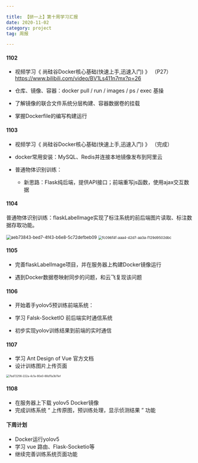 ```yaml
---

title: 【研一上】第十周学习汇报
date: 2020-11-02
category: project
tag: 周报

---
```


#### 1102

* 视频学习《 尚硅谷Docker核心基础(快速上手,迅速入门) 》 （P27）https://www.bilibili.com/video/BV1Ls411n7mx?p=26

* 仓库、镜像、容器：docker pull / run / images / ps / exec 基操

* 了解镜像的联合文件系统分层构建、容器数据卷的挂载
  
* 掌握Dockerfile的编写构建运行


#### 1103

* 视频学习《 尚硅谷Docker核心基础(快速上手,迅速入门) 》 （完成）
* docker常用安装：MySQL、Redis并连接本地镜像发布到阿里云

* 普通物体识别训练：

  * 新思路：Flask纯后端，提供API接口；前端重写js函数，使用ajax交互数据

#### 1104

普通物体识别训练：flaskLabelImage实现了标注系统的前后端图片读取、标注数据存取功能。

<img src="https://cdn.jsdelivr.net/gh/juaran/juaran.github.io@image/typora/aeb73843-bed7-4f43-b6e8-5c72defbeb09.png" alt="aeb73843-bed7-4f43-b6e8-5c72defbeb09" style="zoom: 80%;" />

<img src="https://cdn.jsdelivr.net/gh/juaran/juaran.github.io@image/typora/fc096f4f-aaa4-42d7-aa3a-f129d9502dbc.jpg" alt="fc096f4f-aaa4-42d7-aa3a-f129d9502dbc" style="zoom: 67%;" />

#### 1105

* 完善flaskLabelImage项目，并在服务器上构建Docker镜像运行

* 遇到Docker数据卷映射同步的问题，和云飞复现该问题


#### 1106

* 开始着手yolov5预训练前端系统：

* 学习 Falsk-SocketIO 前后端实时通信系统

* 初步实现yolov训练结果到前端的实时通信

#### 1107

* 学习 Ant Design of Vue 官方文档
* 设计训练图片上传页面

<img src="https://cdn.jsdelivr.net/gh/juaran/juaran.github.io@image/typora/7bd72256-222a-4c1a-80e0-68d11a3b11ef.jpg" alt="7bd72256-222a-4c1a-80e0-68d11a3b11ef" style="zoom: 50%;" />

#### 1108

* 在服务器上下载 yolov5 Docker镜像
* 完成训练系统 “ 上传原图，预训练处理，显示侦测结果 ” 功能

#### 下周计划

* Docker运行yolov5
* 学习 vue 路由、Flask-Socketio等
* 继续完善训练系统页面功能
